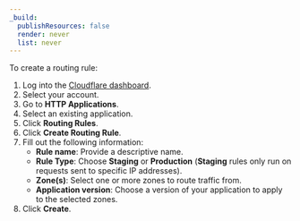 ```yaml
---
_build:
  publishResources: false
  render: never
  list: never
---
```


To create a routing rule:

1. Log into the [Cloudflare dashboard](https://dash.cloudflare.com/login).
2. Select your account.
3. Go to **HTTP Applications**.
4. Select an existing application.
5. Click **Routing Rules**.
6. Click **Create Routing Rule**.
7. Fill out the following information:
    - **Rule name**: Provide a descriptive name.
    - **Rule Type**: Choose **Staging** or **Production** (**Staging** rules only run on requests sent to specific IP addresses).
    - **Zone(s)**: Select one or more zones to route traffic from.
    - **Application version**: Choose a version of your application to apply to the selected zones.
8. Click **Create**.
